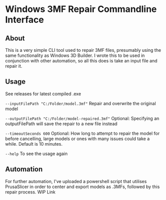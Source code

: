 # Windows 3MF Repair Commandline Interface

## About
This is a very simple CLI tool used to repair 3MF files, presumably using the same functionality as Windows 3D Builder. I wrote this to be used in conjunction with other automation, so all this does is take an input file and repair it.

## Usage
See releases for latest compiled .exe

  ``` --inputFilePath "C:/Folder/model.3mf" ```
  Repair and overwrite the original model

  ``` --outputFilePath "C:/Folder/model-repaired.3mf" ```
  Optional: Specifying an outputFilePath will save the repair to a new file instead

  ``` --timeoutSeconds 600 ```
  Optional: How long to attempt to repair the model for before cancelling, large models or ones with many issues could take a while. Default is 10 minutes.

  ``` --help ```
  To see the usage again

  ## Automation
  For further automation, I've uploaded a powershell script that utilises PrusaSlicer in order to center and export models as .3MFs, followed by this repair process.
  WIP Link
